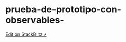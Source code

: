 # prueba-de-prototipo-con-observables-

[Edit on StackBlitz ⚡️](https://stackblitz.com/edit/react-ts-d68vqt)